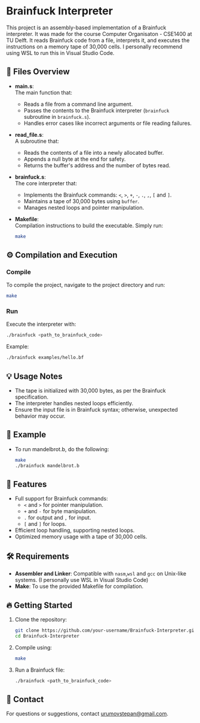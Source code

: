 # Brainfuck Interpreter

This project is an assembly-based implementation of a Brainfuck interpreter. 
It was made for the course Computer Organisaton - CSE1400 at TU Delft.
It reads Brainfuck code from a file, interprets it, and executes the instructions on a memory tape of 30,000 cells. 
I personally recommend using WSL to run this in Visual Studio Code.

## 📁 Files Overview

- **main.s**:  
  The main function that:
  - Reads a file from a command line argument.
  - Passes the contents to the Brainfuck interpreter (`brainfuck` subroutine in `brainfuck.s`).
  - Handles error cases like incorrect arguments or file reading failures.

- **read_file.s**:  
  A subroutine that:
  - Reads the contents of a file into a newly allocated buffer.
  - Appends a null byte at the end for safety.
  - Returns the buffer's address and the number of bytes read.

- **brainfuck.s**:  
  The core interpreter that:
  - Implements the Brainfuck commands: `<`, `>`, `+`, `-`, `.`, `,`, `[` and `]`.
  - Maintains a tape of 30,000 bytes using `buffer`.
  - Manages nested loops and pointer manipulation.

- **Makefile**:  
  Compilation instructions to build the executable. Simply run:
  ```sh
  make
  ```

## ⚙️ Compilation and Execution

### Compile
To compile the project, navigate to the project directory and run:
```sh
make
```

### Run
Execute the interpreter with:
```sh
./brainfuck <path_to_brainfuck_code>
```
Example:
```sh
./brainfuck examples/hello.bf
```

## 💡 Usage Notes
- The tape is initialized with 30,000 bytes, as per the Brainfuck specification.
- The interpreter handles nested loops efficiently.
- Ensure the input file is in Brainfuck syntax; otherwise, unexpected behavior may occur.

## 📖 Example
- To run mandelbrot.b, do the following:
    ```sh
	make
	./brainfuck mandelbrot.b
    ```

## 🚀 Features
- Full support for Brainfuck commands:
  - `<` and `>` for pointer manipulation.
  - `+` and `-` for byte manipulation.
  - `.` for output and `,` for input.
  - `[` and `]` for loops.
- Efficient loop handling, supporting nested loops.
- Optimized memory usage with a tape of 30,000 cells.

## 🛠️ Requirements
- **Assembler and Linker**: Compatible with `nasm`,`wsl` and `gcc` on Unix-like systems. (I personally use WSL in Visual Studio Code)
- **Make**: To use the provided Makefile for compilation.

## 🔥 Getting Started
1. Clone the repository:
    ```sh
    git clone https://github.com/your-username/Brainfuck-Interpreter.git
    cd Brainfuck-Interpreter
    ```
2. Compile using:
    ```sh
    make
    ```
3. Run a Brainfuck file:
    ```sh
    ./brainfuck <path_to_brainfuck_code>
    ```

## 📧 Contact
For questions or suggestions, contact [urumovstepan@gmail.com](mailto:urumovstepan@gmail.com).

